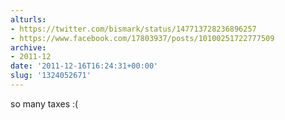 ```yaml
---
alturls:
- https://twitter.com/bismark/status/147713728236896257
- https://www.facebook.com/17803937/posts/10100251722777509
archive:
- 2011-12
date: '2011-12-16T16:24:31+00:00'
slug: '1324052671'
---
```


so many taxes :(

